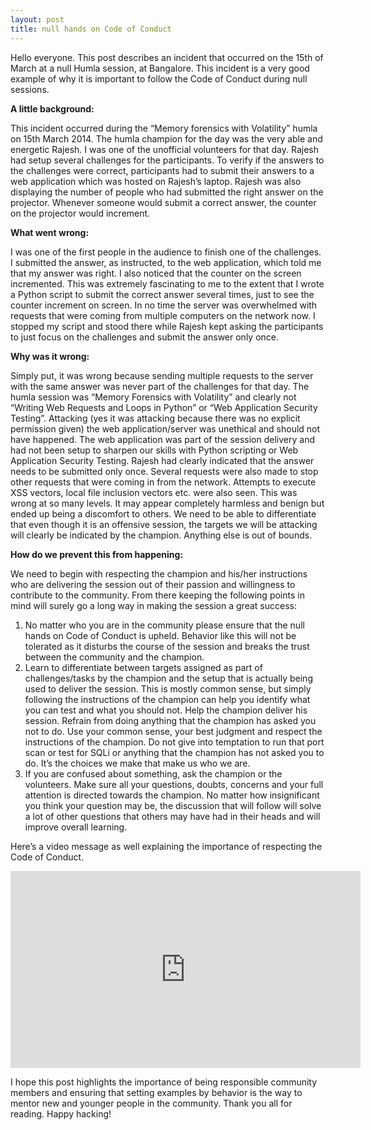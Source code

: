 ```yaml
---
layout: post
title: null hands on Code of Conduct
---
```


Hello everyone. This post describes an incident that occurred on the 15th of March at a null Humla session, at Bangalore. This incident is a very good example of why it is important to follow the Code of Conduct during null sessions.
<!--more-->

**A little background:**

This incident occurred during the “Memory forensics with Volatility” humla on 15th March 2014. The humla champion for the day was the very able and energetic Rajesh. I was one of the unofficial volunteers for that day. Rajesh had setup several challenges for the participants. To verify if the answers to the challenges were correct, participants had to submit their answers to a web application which was hosted on Rajesh’s laptop. Rajesh was also displaying the number of people who had submitted the right answer on the projector. Whenever someone would submit a correct answer, the counter on the projector would increment.

**What went wrong:**

I was one of the first people in the audience to finish one of the challenges. I submitted the answer, as instructed, to the web application, which told me that my answer was right. I also noticed that the counter on the screen incremented. This was extremely fascinating to me to the extent that I wrote a Python script to submit the correct answer several times, just to see the counter increment on screen. In no time the server was overwhelmed with requests that were coming from multiple computers on the network now. I stopped my script and stood there while Rajesh kept asking the participants to just focus on the challenges and submit the answer only once.

**Why was it wrong:**

Simply put, it was wrong because sending multiple requests to the server with the same answer was never part of the challenges for that day.
The humla session was “Memory Forensics with Volatility” and clearly not “Writing Web Requests and Loops in Python” or “Web Application Security Testing”. Attacking (yes it was attacking because there was no explicit permission given) the web application/server was unethical and should not have happened. The web application was part of the session delivery and had not been setup to sharpen our skills with Python scripting or Web Application Security Testing. Rajesh had clearly indicated that the answer needs to be submitted only once. Several requests were also made to stop other requests that were coming in from the network. Attempts to execute XSS vectors, local file inclusion vectors etc. were also seen. This was wrong at so many levels. It may appear completely harmless and benign but ended up being a discomfort to others. We need to be able to differentiate that even though it is an offensive session, the targets we will be attacking will clearly be indicated by the champion. Anything else is out of bounds.

**How do we prevent this from happening:**

We need to begin with respecting the champion and his/her instructions who are delivering the session out of their passion and willingness to contribute to the community. From there keeping the following points in mind will surely go a long way in making the session a great success:
1. No matter who you are in the community please ensure that the null hands on Code of Conduct is upheld. Behavior like this will not be tolerated as it disturbs the course of the session and breaks the trust between the community and the champion.
2. Learn to differentiate between targets assigned as part of challenges/tasks by the champion and the setup that is actually being used to deliver the session. This is mostly common sense, but simply following the instructions of the champion can help you identify what you can test and what you should not. Help the champion deliver his session. Refrain from doing anything that the champion has asked you not to do. Use your common sense, your best judgment and respect the instructions of the champion. Do not give into temptation to run that port scan or test for SQLi or anything that the champion has not asked you to do. It’s the choices we make that make us who we are.
3. If you are confused about something, ask the champion or the volunteers. Make sure all your questions, doubts, concerns and your full attention is directed towards the champion. No matter how insignificant you think your question may be, the discussion that will follow will solve a lot of other questions that others may have had in their heads and will improve overall learning.

Here’s a video message as well explaining the importance of respecting the Code of Conduct.

<iframe width="560" height="315" src="https://www.youtube.com/embed/EnhWFd57dU8" frameborder="0" allowfullscreen></iframe>

I hope this post highlights the importance of being responsible community members and ensuring that setting examples by behavior is the way to mentor new and younger people in the community. Thank you all for reading. Happy hacking!